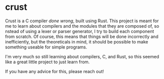 # crust

Crust is a C compiler _done wrong_, built using Rust. This project is meant for me to learn about compilers and the modules that they are composed of, so nstead of using a lexer or parser generator, I try to build each component from scratch. Of course, this means that things will be done incorrectly and inefficiently, but the theoreticals in mind, it should be possible to make something useable for simple programs.

I'm very much so still learning about compilers, C, and Rust, so this seemed like a great little project to just learn from. 

If you have any advice for this, please reach out!
